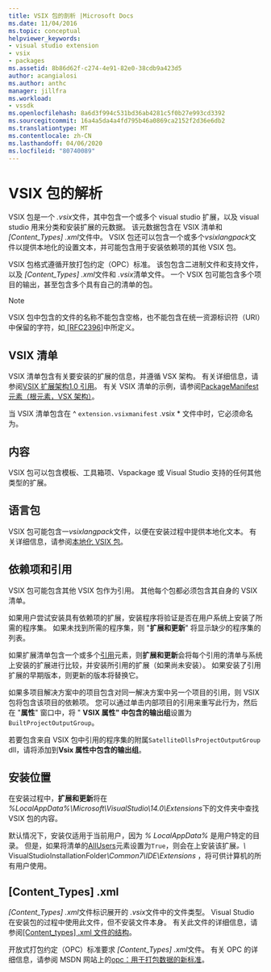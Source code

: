 ```yaml
---
title: VSIX 包的剖析 |Microsoft Docs
ms.date: 11/04/2016
ms.topic: conceptual
helpviewer_keywords:
- visual studio extension
- vsix
- packages
ms.assetid: 8b86d62f-c274-4e91-82e0-38cdb9a423d5
author: acangialosi
ms.author: anthc
manager: jillfra
ms.workload:
- vssdk
ms.openlocfilehash: 8a6d3f994c531bd36ab4281c5f0b27e993cd3392
ms.sourcegitcommit: 16a4a5da4a4fd795b46a0869ca2152f2d36e6db2
ms.translationtype: MT
ms.contentlocale: zh-CN
ms.lasthandoff: 04/06/2020
ms.locfileid: "80740089"
---
```

# <a name="anatomy-of-a-vsix-package"></a>VSIX 包的解析
VSIX 包是一个 *.vsix*文件，其中包含一个或多个 visual studio 扩展，以及 visual studio 用来分类和安装扩展的元数据。 该元数据包含在 VSIX 清单和 *[Content_Types] .xml*文件中。 VSIX 包还可以包含一个或多个*vsixlangpack*文件以提供本地化的设置文本，并可能包含用于安装依赖项的其他 VSIX 包。

 VSIX 包格式遵循开放打包约定（OPC）标准。 该包包含二进制文件和支持文件，以及 *[Content_Types] .xml*文件和 *.vsix*清单文件。 一个 VSIX 包可能包含多个项目的输出，甚至包含多个具有自己的清单的包。

> [!NOTE]
> VSIX 包中包含的文件的名称不能包含空格，也不能包含在统一资源标识符（URI）中保留的字符，如[ \[RFC2396\]](https://www.rfc-editor.org/rfc/rfc2396.txt)中所定义。

## <a name="the-vsix-manifest"></a>VSIX 清单
 VSIX 清单包含有关要安装的扩展的信息，并遵循 VSX 架构。 有关详细信息，请参阅[VSIX 扩展架构1.0 引用](https://msdn.microsoft.com/library/76e410ec-b1fb-4652-ac98-4a4c52e09a2b)。 有关 VSIX 清单的示例，请参阅[PackageManifest 元素（根元素，VSX 架构）](https://msdn.microsoft.com/library/f8ae42ba-775a-4d2b-976a-f556e147f187)。

 当 VSIX 清单包含在 ^ `extension.vsixmanifest` .vsix * 文件中时，它必须命名为。

## <a name="the-content"></a>内容
 VSIX 包可以包含模板、工具箱项、Vspackage 或 Visual Studio 支持的任何其他类型的扩展。

## <a name="language-packs"></a>语言包
 VSIX 包可能包含一*vsixlangpack*文件，以便在安装过程中提供本地化文本。 有关详细信息，请参阅[本地化 VSIX 包](../extensibility/localizing-vsix-packages.md)。

## <a name="dependencies-and-references"></a>依赖项和引用
 VSIX 包可能包含其他 VSIX 包作为引用。 其他每个包都必须包含其自身的 VSIX 清单。

 如果用户尝试安装具有依赖项的扩展，安装程序将验证是否在用户系统上安装了所需的程序集。 如果未找到所需的程序集，则 "**扩展和更新**" 将显示缺少的程序集的列表。

 如果扩展清单包含一个或多个[引用](/previous-versions/visualstudio/visual-studio-2010/dd393687(v=vs.100))元素，则**扩展和更新**会将每个引用的清单与系统上安装的扩展进行比较，并安装所引用的扩展（如果尚未安装）。 如果安装了引用扩展的早期版本，则更新的版本将替换它。

 如果多项目解决方案中的项目包含对同一解决方案中另一个项目的引用，则 VSIX 包将包含该项目的依赖项。 您可以通过单击内部项目的引用来重写此行为，然后在 "**属性**" 窗口中，将 " **VSIX 属性" 中包含的输出组**设置为`BuiltProjectOutputGroup`。

 若要包含来自 VSIX 包中引用的程序集的附属`SatelliteDllsProjectOutputGroup` dll，请将添加到**Vsix 属性中包含的输出组**。

## <a name="installation-location"></a>安装位置
 在安装过程中，**扩展和更新**将在 *%LocalAppData%\Microsoft\VisualStudio\14.0\Extensions*下的文件夹中查找 VSIX 包的内容。

 默认情况下，安装仅适用于当前用户，因为 *% LocalAppData%* 是用户特定的目录。 但是，如果将清单的[AllUsers](https://msdn.microsoft.com/library/ac817f50-3276-4ddb-b467-8bbb1432455b)元素设置为`True`，则会在上安装该扩展<em>。\\ </em>VisualStudioInstallationFolder<em>\Common7\IDE\Extensions</em> ，将可供计算机的所有用户使用。

## <a name="content_typesxml"></a>[Content_Types] .xml
 *[Content_Types] .xml*文件标识展开的 *.vsix*文件中的文件类型。 Visual Studio 在安装包的过程中使用此文件，但不安装文件本身。 有关此文件的详细信息，请参阅[[Content_types] .xml 文件的结构](the-structure-of-the-content-types-dot-xml-file.md)。

 开放式打包约定（OPC）标准要求 *[Content_Types] .xml*文件。 有关 OPC 的详细信息，请参阅 MSDN 网站上的[opc：用于打包数据的新标准](https://blogs.msdn.microsoft.com/msdnmagazine/2007/08/08/opc-a-new-standard-for-packaging-your-data/)。
